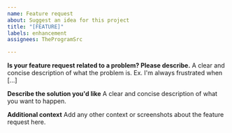```yaml
---
name: Feature request
about: Suggest an idea for this project
title: "[FEATURE]"
labels: enhancement
assignees: TheProgramSrc

---
```


**Is your feature request related to a problem? Please describe.**
A clear and concise description of what the problem is. Ex. I'm always frustrated when [...]

**Describe the solution you'd like**
A clear and concise description of what you want to happen.

**Additional context**
Add any other context or screenshots about the feature request here.
